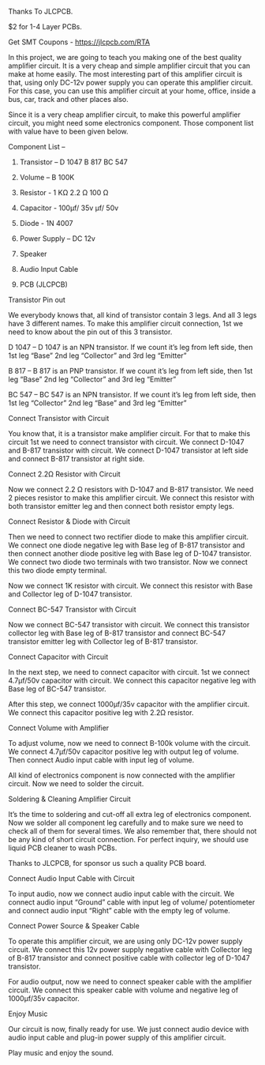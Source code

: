Thanks To JLCPCB.

$2 for 1-4 Layer PCBs.

Get SMT Coupons - https://jlcpcb.com/RTA



In this project, we are going to teach you making one of the best quality amplifier circuit. 
It is a very cheap and simple amplifier circuit that you can make at home easily. 
The most interesting part of this amplifier circuit is that, using only DC-12v power supply you can operate this amplifier circuit. 
For this case, you can use this amplifier circuit at your home, office, inside a bus, car, track and other places also. 


Since it is a very cheap amplifier circuit, to make this powerful amplifier circuit, you might need some electronics component. 
Those component list with value have to been given below. 


Component List – 

1. Transistor – D 1047
                B 817
                BC 547
                
2. Volume – B 100K

3. Resistor -  1 KΩ
              2.2 Ω
              100 Ω
              
4. Capacitor - 100µf/ 35v
                  µf/ 50v
                  
5. Diode - 1N 4007
 
6. Power Supply – DC 12v
 
7. Speaker
 
8. Audio Input Cable
 
9. PCB (JLCPCB)


Transistor Pin out

We everybody knows that, all kind of transistor contain 3 legs. And all 3 legs have 3 different names. 
To make this amplifier circuit connection, 1st we need to know about the pin out of this 3 transistor.

D 1047 – D 1047 is an NPN transistor. If we count it’s leg from left side, then 1st leg “Base” 2nd leg “Collector” and 3rd leg “Emitter”

B 817 – B 817 is an PNP transistor. If we count it’s leg from left side, then 1st leg “Base” 2nd leg “Collector” and 3rd leg “Emitter”

BC 547 – BC 547 is an NPN transistor. If we count it’s leg from left side, then 1st leg “Collector” 2nd leg “Base” and 3rd leg “Emitter”


Connect Transistor with Circuit

You know that, it is a transistor make amplifier circuit. For that to make this circuit 1st we need to connect transistor with circuit. We connect D-1047 and B-817 transistor with circuit. 
We connect D-1047 transistor at left side and connect B-817 transistor at right side.


Connect 2.2Ω Resistor with Circuit

Now we connect 2.2 Ω resistors with D-1047 and B-817 transistor. We need 2 pieces resistor to make this amplifier circuit. 
We connect this resistor with both transistor emitter leg and then connect both resistor empty legs. 


Connect Resistor & Diode with Circuit

Then we need to connect two rectifier diode to make this amplifier circuit. We connect one diode negative leg with Base leg of B-817 transistor and then connect another diode positive leg with Base leg of D-1047 transistor. 
We connect two diode two terminals with two transistor. Now we connect this two diode empty terminal. 

Now we connect 1K resistor with circuit. We connect this resistor with Base and Collector leg of D-1047 transistor.


Connect BC-547 Transistor with Circuit

Now we connect BC-547 transistor with circuit. We connect this transistor collector leg with Base leg of B-817 transistor and connect BC-547 transistor emitter leg with Collector leg of B-817 transistor.
	

Connect Capacitor with Circuit

In the next step, we need to connect capacitor with circuit. 
1st we connect 4.7µf/50v capacitor with circuit. We connect this capacitor negative leg with Base leg of BC-547 transistor.

After this step, we connect 1000µf/35v capacitor with the amplifier circuit. We connect this capacitor positive leg with 2.2Ω resistor.

Connect Volume with Amplifier

To adjust volume, now we need to connect B-100k volume with the circuit. We connect 4.7µf/50v capacitor positive leg with output leg of volume. Then connect Audio input cable with input leg of volume. 

All kind of electronics component is now connected with the amplifier circuit. Now we need to solder the circuit. 


Soldering & Cleaning Amplifier Circuit

It’s the time to soldering and cut-off all extra leg of electronics component. Now we solder all component leg carefully and to make sure we need to check all of them for several times. We also remember that, 
there should not be any kind of short circuit connection. For perfect inquiry, we should use liquid PCB cleaner to wash PCBs.


Thanks to JLCPCB, for sponsor us such a quality PCB board.


Connect Audio Input Cable with Circuit

To input audio, now we connect audio input cable with the circuit. We connect audio input “Ground” cable with input leg of volume/ potentiometer and connect audio input “Right” cable with the empty leg of volume.


Connect Power Source & Speaker Cable

To operate this amplifier circuit, we are using only DC-12v power supply circuit. We connect this 12v power supply negative cable with Collector leg of B-817 transistor and connect positive cable with collector leg of D-1047 transistor. 

For audio output, now we need to connect speaker cable with the amplifier circuit. We connect this speaker cable with volume and negative leg of 1000µf/35v capacitor.


Enjoy Music

Our circuit is now, finally ready for use. We just connect audio device with audio input cable and plug-in power supply of this amplifier circuit.

Play music and enjoy the sound. 
